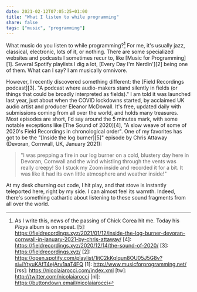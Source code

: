 ```yaml
---
date: 2021-02-12T07:05:25+01:00
title: "What I listen to while programming"
share: false
tags: ["music", "programming"]
---
```

What music do you listen to while programming?[^6] For me, it's usually jazz,
classical, electronic, lots of it, or nothing. There are some specialized
websites and podcasts I sometimes recur to, like [Music for Programming][1].
Several Spotify playlists I dig a lot, [Every Day I'm Nerdin'][2] being one of
them. What can I say? I am musically omnivore. 

However, I recently discovered something different: the [Field Recordings
podcast][3]. "A podcast where audio-makers stand silently in fields (or things
that could be broadly interpreted as fields)." I am told it was launched last
year, just about when the COVID lockdowns started, by acclaimed UK audio artist
and producer Eleanor McDowall. It's free, updated daily with submissions coming
from all over the world, and holds many treasures. Most episodes are short, I'd
say around the 5 minutes mark, with some notable exceptions like [The Sound of
2020][4], "A slow weave of some of 2020's Field Recordings in chronological
order". One of my favorites has got to be the "[Inside the log burner][5]"
episode by Chris Attaway (Devoran, Cornwall, UK, January 2021):

> "I was prepping a fire in our log burner on a cold, blustery day here in
> Devoran, Cornwall and the wind whistling through the vents was really creepy!
> So I stuck my Zoom inside and recorded it for a bit. It was like it had its
> own little atmosphere and weather inside!"

At my desk churning out code, I hit play, and that stove is instantly
teleported here, right by my side. I can almost feel its warmth. Indeed,
there's something cathartic about listening to these sound fragments from all
over the world. 



 [^6]: As I write this, news of the passing of Chick Corea hit me. Today his *Plays* album is on repeat.
 [5]: https://fieldrecordings.xyz/2021/01/12/inside-the-log-burner-devoran-cornwall-in-january-2021-by-chris-attaway/
 [4]: https://fieldrecordings.xyz/2020/12/14/the-sound-of-2020/
 [3]: https://fieldrecordings.xyz/
 [2]: https://open.spotify.com/playlist/1itC2kKqIqun8OU05J5G8v?si=iYtyuKAfT4ejArv1aaT4FQ
 [1]: http://www.musicforprogramming.net/
 [rss]: https://nicolaiarocci.com/index.xml
 [tw]: http://twitter.com/nicolaiarocci
 [nl]: https://buttondown.email/nicolaiarocci
